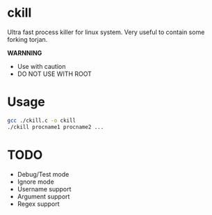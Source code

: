 # ckill
Ultra fast process killer for linux system. Very useful to contain some forking torjan.

__WARNNING__
- Use with caution
- DO NOT USE WITH ROOT

# Usage

```sh
gcc ./ckill.c -o ckill
./ckill procname1 procname2 ...
```

# TODO

- Debug/Test mode
- Ignore mode
- Username support
- Argument support
- Regex support